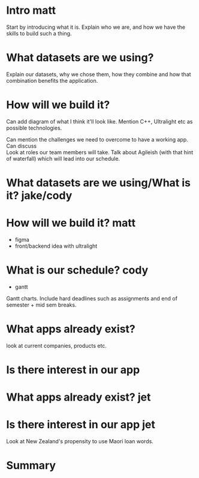 # Intro matt

Start by introducing what it is. Explain who we are, and how we have the skills to build such a thing.

# What datasets are we using?

Explain our datasets, why we chose them, how they combine and how that combination benefits the application. 

# How will we build it? 

Can add diagram of what I think it'll look like. Mention C++, Ultralight etc as possible technologies. 

Can mention the challenges we need to overcome to have a working app. Can discuss  
Look at roles our team members will take. Talk about Agileish (with that hint of waterfall) which will lead into our schedule.
# What datasets are we using/What is it? jake/cody

# How will we build it? matt
- figma
- front/backend idea with ultralight

# What is our schedule? cody
- gantt

Gantt charts. Include hard deadlines such as assignments and end of semester + mid sem breaks. 

# What apps already exist?

look at current companies, products etc. 

# Is there interest in our app
# What apps already exist? jet

# Is there interest in our app jet


Look at New Zealand's propensity to use Maori loan words.

# Summary

 
